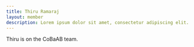 ```yaml
---
title: Thiru Ramaraj
layout: member
description: Lorem ipsum dolor sit amet, consectetur adipiscing elit. 
---
```

Thiru is on the CoBaAB team.